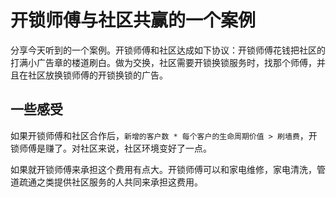 # 开锁师傅与社区共赢的一个案例
分享今天听到的一个案例。开锁师傅和社区达成如下协议：开锁师傅花钱把社区的打满小广告章的楼道刷白。做为交换，社区需要开锁换锁服务时，找那个师傅，并且在社区放换锁师傅的开锁换锁的广告。

## 一些感受
如果开锁师傅和社区合作后，`新增的客户数 * 每个客户的生命周期价值 > 刷墙费`，开锁师傅是赚了。对社区来说，社区环境变好了一点。

如果就开锁师傅来承担这个费用有点大。开锁师傅可以和家电维修，家电清洗，管道疏通之类提供社区服务的人共同来承担这费用。